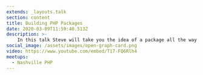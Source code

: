 ```yaml
---
extends: _layouts.talk
section: content
title: Building PHP Packages
date: 2020-03-09T11:59:40.513Z
description: >-
    In this talk Steve will take you the idea of a package all the way to testing using GitHub actions and publishing on packagist.
social_image: /assets/images/open-graph-card.png
video: https://www.youtube.com/embed/T17-FQ6Rlh4
meetups:
  - Nashville PHP
---
```

